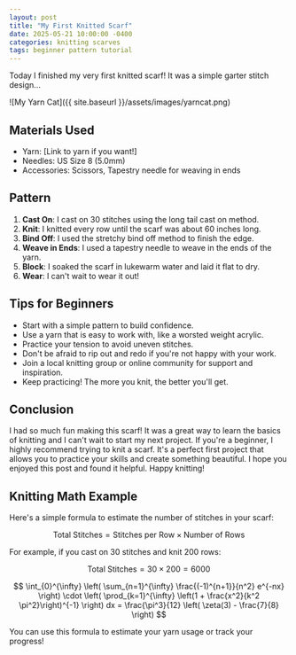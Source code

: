 ```yaml
---
layout: post
title: "My First Knitted Scarf"
date: 2025-05-21 10:00:00 -0400
categories: knitting scarves
tags: beginner pattern tutorial
---
```


Today I finished my very first knitted scarf! It was a simple garter stitch design...

![My Yarn Cat]({{ site.baseurl }}/assets/images/yarncat.png)

## Materials Used
* Yarn: [Link to yarn if you want!]
* Needles: US Size 8 (5.0mm)
* Accessories: Scissors, Tapestry needle for weaving in ends

## Pattern
1. **Cast On**: I cast on 30 stitches using the long tail cast on method.
2. **Knit**: I knitted every row until the scarf was about 60 inches long.
3. **Bind Off**: I used the stretchy bind off method to finish the edge.
4. **Weave in Ends**: I used a tapestry needle to weave in the ends of the yarn.
5. **Block**: I soaked the scarf in lukewarm water and laid it flat to dry.
6. **Wear**: I can't wait to wear it out!

## Tips for Beginners
- Start with a simple pattern to build confidence.
- Use a yarn that is easy to work with, like a worsted weight acrylic.
- Practice your tension to avoid uneven stitches.
- Don't be afraid to rip out and redo if you're not happy with your work.
- Join a local knitting group or online community for support and inspiration.
- Keep practicing! The more you knit, the better you'll get.

## Conclusion
I had so much fun making this scarf! It was a great way to learn the basics of knitting and I can't wait to start my next project. If you're a beginner, I highly recommend trying to knit a scarf. It's a perfect first project that allows you to practice your skills and create something beautiful.
I hope you enjoyed this post and found it helpful. Happy knitting!

## Knitting Math Example

Here's a simple formula to estimate the number of stitches in your scarf:

$$
\text{Total Stitches} = \text{Stitches per Row} \times \text{Number of Rows}
$$

For example, if you cast on 30 stitches and knit 200 rows:

$$
\text{Total Stitches} = 30 \times 200 = 6000
$$

$$
\int_{0}^{\infty} \left( \sum_{n=1}^{\infty} \frac{(-1)^{n+1}}{n^2} e^{-nx} \right) \cdot \left( \prod_{k=1}^{\infty} \left(1 + \frac{x^2}{k^2 \pi^2}\right)^{-1} \right) dx = \frac{\pi^3}{12} \left( \zeta(3) - \frac{7}{8} \right)
$$

You can use this formula to estimate your yarn usage or track your progress!

